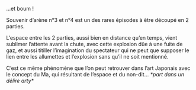…et boum !

Souvenir d’arène n°3 et n°4 est un des rares épisodes à être découpé en 2
parties.

L’espace entre les 2 parties, aussi bien en distance qu’en temps, vient sublimer
l’attente avant la chute, avec cette explosion dûe à une fuite de gaz, et aussi
titiller l’imagination du spectateur qui ne peut que supposer le lien entre les
allumettes et l’explosion sans qu’il ne soit mentionné.

C’est ce même phénomène que l’on peut retrouver dans l’art Japonais
avec le concept du Ma, qui résultant de l’espace et du
non-dit… _\*part dans un délire arty\*_
